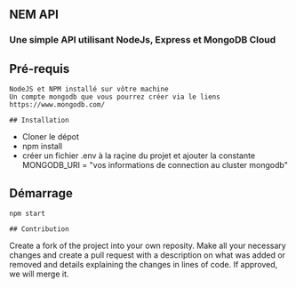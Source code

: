 ##  NEM API
### Une simple API utilisant NodeJs, Express et MongoDB Cloud 

## Pré-requis
```
NodeJS et NPM installé sur vôtre machine
Un compte mongodb que vous pourrez créer via le liens
https://www.mongodb.com/

## Installation
```
- Cloner le dépot
- npm install 
- créer un fichier .env à la raçine du projet et ajouter la        constante MONGODB_URI = "vos informations de connection au cluster mongodb"

## Démarrage
```
npm start

## Contribution
```
Create a fork of the project into your own reposity. Make all your necessary changes and create a pull request with a description on what was added or removed and details explaining the changes in lines of code. If approved, we will merge it.